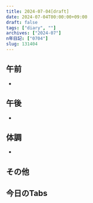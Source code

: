 ```yaml
---
title: 2024-07-04[draft]
date: 2024-07-04T00:00:00+09:00
draft: false
tags: ["diary", ""]
archives: ["2024-07"]
n年日記: ["0704"]
slug: 131404
---
```

## 午前
- 
## 午後
- 
## 体調
- 
## その他
## 今日のTabs